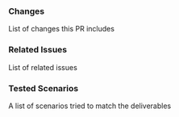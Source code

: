 ### Changes

List of changes this PR includes

### Related Issues

List of related issues

### Tested Scenarios

A list of scenarios tried to match the deliverables
